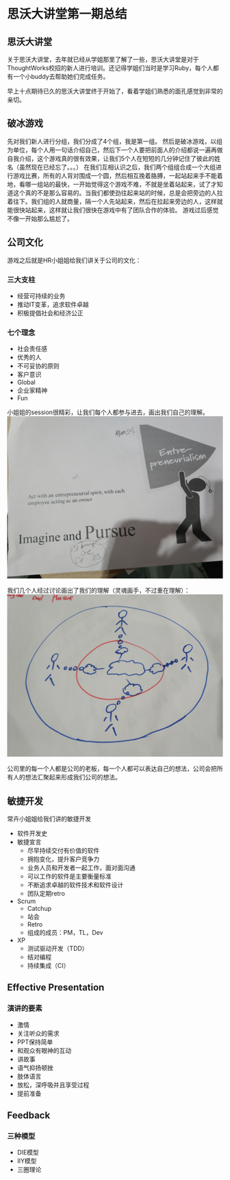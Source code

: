 # 思沃大讲堂第一期总结

## 思沃大讲堂

关于思沃大讲堂，去年就已经从学姐那里了解了一些，思沃大讲堂是对于ThoughtWorks校招的新人进行培训。还记得学姐们当时是学习Ruby，每个人都有一个小buddy去帮助她们完成任务。

早上十点期待已久的思沃大讲堂终于开始了，看着学姐们熟悉的面孔感觉到非常的亲切。

## 破冰游戏

先对我们新人进行分组，我们分成了4个组，我是第一组。
然后是破冰游戏，以组为单位，每个人用一句话介绍自己，然后下一个人要把前面人的介绍都说一遍再做自我介绍，这个游戏真的很有效果，让我们5个人在短短的几分钟记住了彼此的姓名（虽然现在已经忘了。。。）
在我们互相认识之后，我们两个组组合成一个大组进行游戏比赛，所有的人背对围成一个圆，然后相互挽着胳膊，一起站起来手不能着地，看哪一组站的最快，一开始觉得这个游戏不难，不就是坐着站起来，试了才知道这个真的不是那么容易的。当我们都使劲往起来站的时候，总是会把旁边的人拉着往下。我们组的人就商量，隔一个人先站起来，然后在拉起来旁边的人，这样就能很快站起来，这样就让我们很快在游戏中有了团队合作的体验。
游戏过后感觉不像一开始那么尴尬了。

## 公司文化

游戏之后就是HR小姐姐给我们讲关于公司的文化：

### 三大支柱

- 经营可持续的业务
- 推动IT变革，追求软件卓越
- 积极提倡社会和经济公正

### 七个理念

- 社会责任感
- 优秀的人
- 不可妥协的原则
- 客户意识
- Global
- 企业家精神
- Fun

小姐姐的session很精彩，让我们每个人都参与进去，画出我们自己的理解。
![企业家精神题目](https://github.com/zhangtiantian10/tws-summary/raw/master/images/answer.jpg)

我们几个人经过讨论画出了我们的理解（灵魂画手，不过重在理解）：
![](https://github.com/zhangtiantian10/tws-summary/raw/master/images/draw.jpg)

公司里的每一个人都是公司的老板，每一个人都可以表达自己的想法，公司会把所有人的想法汇聚起来形成我们公司的想法。

## 敏捷开发

常卉小姐姐给我们讲的敏捷开发

- 软件开发史
- 敏捷宣言
  - 尽早持续交付有价值的软件
  - 拥抱变化，提升客户竞争力
  - 业务人员和开发者一起工作，面对面沟通
  - 可以工作的软件是主要衡量标准
  - 不断追求卓越的软件技术和软件设计
  - 团队定期retro
- Scrum
  - Catchup
  - 站会
  - Retro
  - 组成的成员：PM，TL，Dev
- XP
  - 测试驱动开发（TDD）
  - 结对编程
  - 持续集成（CI）
  
## Effective Presentation

### 演讲的要素

- 激情
- 关注听众的需求
- PPT保持简单
- 和观众有眼神的互动
- 讲故事
- 语气抑扬顿挫
- 肢体语言
- 放松，深呼吸并且享受过程
- 提前准备

## Feedback

### 三种模型

- DIE模型
- IIY模型
- 三圈理论

